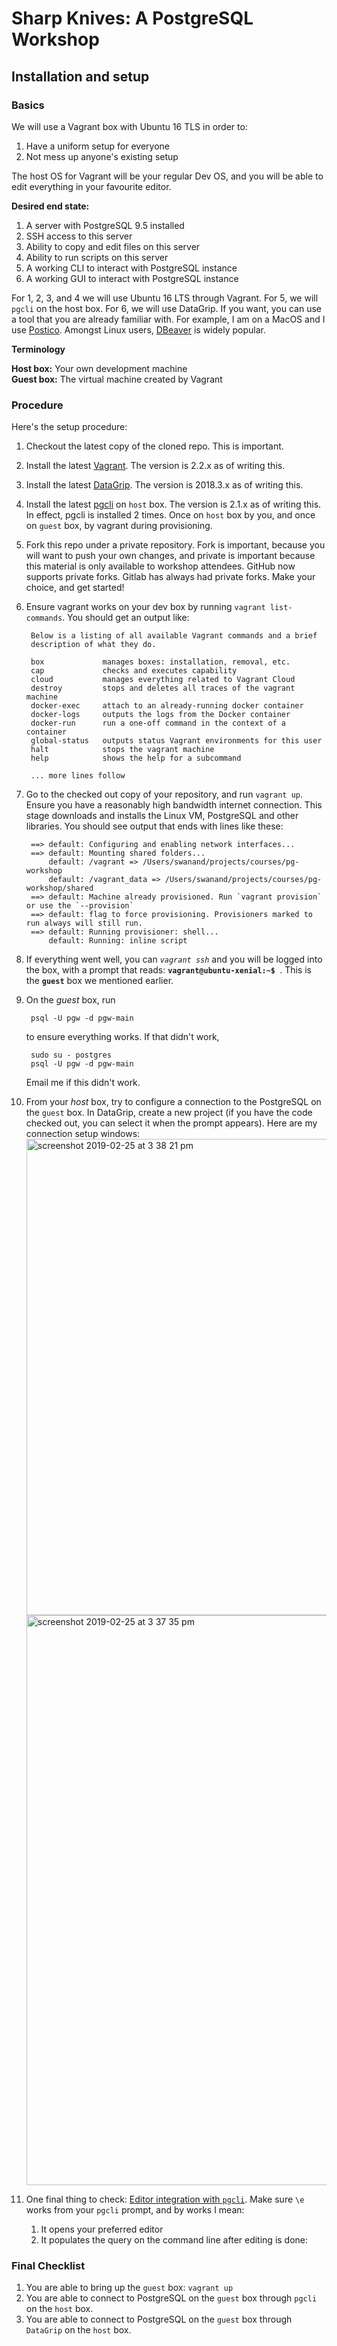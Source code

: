 # Sharp Knives: A PostgreSQL Workshop


## Installation and setup

### Basics

We will use a Vagrant box with Ubuntu 16 TLS in order to: 

1. Have a uniform setup for everyone
2. Not mess up anyone's existing setup

The host OS for Vagrant will be your regular Dev OS, and you will be able to edit everything in your favourite editor.

**Desired end state:**

1. A server with PostgreSQL 9.5 installed
2. SSH access to this server
3. Ability to copy and edit files on this server
4. Ability to run scripts on this server
5. A working CLI to interact with PostgreSQL instance
6. A working GUI to interact with PostgreSQL instance

For 1, 2, 3, and 4 we will use Ubuntu 16 LTS through Vagrant. For 5, we will `pgcli` on the host box. For 6, we will use DataGrip. If you want, you can use a tool that you are already familiar with. For example, I am on a MacOS and I use [Postico][postico]. Amongst Linux users, [DBeaver][dbeaver] is widely popular.


**Terminology**

**Host box:** Your own development machine  
**Guest box:** The virtual machine created by Vagrant  


### Procedure

Here's the setup procedure:

1. Checkout the latest copy of the cloned repo. This is important.
1. Install the latest [Vagrant][vagrant]. The version is 2.2.x as of writing this.
1. Install the latest [DataGrip][datagrip]. The version is 2018.3.x as of writing this.
1. Install the latest [pgcli][pgcli] on `host` box. The version is 2.1.x as of writing this. In effect, pgcli is installed 2 times. Once on `host` box by you, and once on `guest` box, by vagrant during provisioning.
1. Fork this repo under a private repository.  Fork is important, because you will want to push your own changes, and private is important because this material is only available to workshop attendees. GitHub now supports private forks. Gitlab has always had private forks. Make your choice, and get started!
1. Ensure vagrant works on your dev box by running `vagrant list-commands`. You should get an output like:


        Below is a listing of all available Vagrant commands and a brief
        description of what they do.
        
        box             manages boxes: installation, removal, etc.
        cap             checks and executes capability
        cloud           manages everything related to Vagrant Cloud
        destroy         stops and deletes all traces of the vagrant machine
        docker-exec     attach to an already-running docker container
        docker-logs     outputs the logs from the Docker container
        docker-run      run a one-off command in the context of a container
        global-status   outputs status Vagrant environments for this user
        halt            stops the vagrant machine
        help            shows the help for a subcommand
    
        ... more lines follow

1. Go to the checked out copy of your repository, and run `vagrant up`. Ensure you have a reasonably high bandwidth internet connection. This stage downloads and installs the Linux VM, PostgreSQL and other libraries.  You should see output that ends with lines like these:

        ==> default: Configuring and enabling network interfaces...
        ==> default: Mounting shared folders...
            default: /vagrant => /Users/swanand/projects/courses/pg-workshop
            default: /vagrant_data => /Users/swanand/projects/courses/pg-workshop/shared
        ==> default: Machine already provisioned. Run `vagrant provision` or use the `--provision`
        ==> default: flag to force provisioning. Provisioners marked to run always will still run.
        ==> default: Running provisioner: shell...
            default: Running: inline script
            

1. If everything went well, you can *`vagrant ssh`* and you will be logged into the box, with a prompt that reads: **`vagrant@ubuntu-xenial:~$ `**. This is the **`guest`** box we mentioned earlier.
1. On the _guest_ box, run 

        psql -U pgw -d pgw-main

    to ensure everything works. If that didn't work, 

        sudo su - postgres
        psql -U pgw -d pgw-main 
        
    Email me if this didn't work.
        
1. From your _host_ box, try to configure a connection to the PostgreSQL on the `guest` box. In DataGrip, create a new project (if you have the code checked out, you can select it when the prompt appears). Here are my connection setup windows:
    <img width="762" alt="screenshot 2019-02-25 at 3 38 21 pm" src="https://user-images.githubusercontent.com/90904/53334254-3c00d380-391e-11e9-8954-a23392e84e9e.png">
    <img width="912" alt="screenshot 2019-02-25 at 3 37 35 pm" src="https://user-images.githubusercontent.com/90904/53334256-3c00d380-391e-11e9-800b-0cbefe1fe377.png">
1. One final thing to check: [Editor integration with `pgcli`][pgcli-editor]. Make sure `\e` works from your `pgcli` prompt, and by works I mean:
    1. It opens your preferred editor
    2. It populates the query on the command line after editing is done:


### Final Checklist

1. You are able to bring up the `guest` box: `vagrant up`
2. You are able to connect to PostgreSQL on the `guest` box through `pgcli` on the `host` box.
3. You are able to connect to PostgreSQL on the `guest` box through `DataGrip` on the `host` box.



[postico]: https://eggerapps.at/postico/
[dbeaver]: https://dbeaver.io/
[vagrant]: https://www.vagrantup.com/
[datagrip]: https://www.jetbrains.com/datagrip/
[pgcli]: https://www.pgcli.com/
[pgcli-editor]: https://www.pgcli.com/editor

